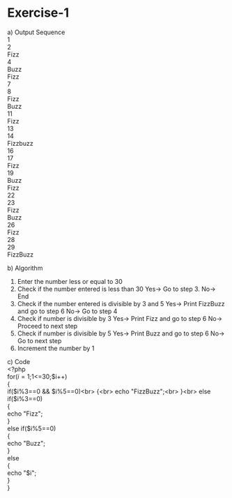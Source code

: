 # Exercise-1<br>
a) Output Sequence<br>
1<br>
2<br>
Fizz<br>
4<br>
Buzz<br>
Fizz<br>
7<br>
8<br>
Fizz<br>
Buzz<br>
11<br>
Fizz<br>
13<br>
14<br>
Fizzbuzz<br>
16<br>
17<br>
Fizz<br>
19<br>
Buzz<br>
Fizz<br>
22<br>
23<br>
Fizz<br>
Buzz<br>
26<br>
Fizz<br>
28<br>
29<br>
FizzBuzz<br>


b) Algorithm
1) Enter the number less or equal to 30
2) Check if the number entered is less than 30
   Yes-> Go to step 3.
   No-> End
3) Check if the number entered is divisible by 3 and 5
   Yes-> Print FizzBuzz and go to step 6
   No-> Go to step 4
4) Check if number is divisible by 3
   Yes-> Print Fizz and go to step 6
   No-> Proceed to next step
5) Check if number is divisible by 5
   Yes-> Print Buzz and go to step 6
   No-> Go to next step
6) Increment the number by 1<br>

c) Code<br>
     <?php<br>
   for($i=1;$1<=30;$i++)<br>
   {<br>
   if($i%3==0 && $i%5==0)<br>
   {<br>
     echo "FizzBuzz";<br>
   }<br>
   else if($i%3==0)<br>
   {<br>
     echo "Fizz";<br>
   }<br>
   else if($i%5==0)<br>
   {<br>
     echo "Buzz";<br>
   }<br>
   else<br>
   {<br>
      echo "$i";<br>
   }<br>
}<br>
